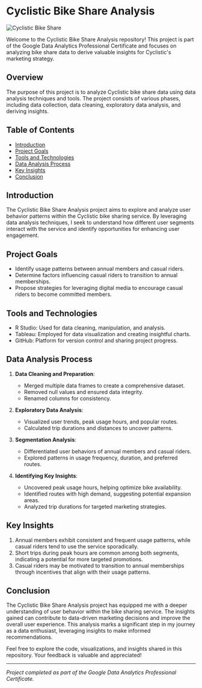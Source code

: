 # Cyclistic Bike Share Analysis 

![Cyclistic Bike Share](https://github.com/SefiatAdedeji/Cyclistic_bike_analysis/assets/93763604/45829d32-bd84-485f-bd17-66b3286376a7)

Welcome to the Cyclistic Bike Share Analysis repository! This project is part of the Google Data Analytics Professional Certificate and focuses on analyzing bike share data to derive valuable insights for Cyclistic's marketing strategy.

## Overview

The purpose of this project is to analyze Cyclistic bike share data using data analysis techniques and tools. The project consists of various phases, including data collection, data cleaning, exploratory data analysis, and deriving insights.

## Table of Contents
- [Introduction](#introduction)
- [Project Goals](#project-goals)
- [Tools and Technologies](#tools-and-technologies)
- [Data Analysis Process](#data-analysis-process)
- [Key Insights](#key-insights)
- [Conclusion](#conclusion)
## Introduction
The Cyclistic Bike Share Analysis project aims to explore and analyze user behavior patterns within the Cyclistic bike sharing service. By leveraging data analysis techniques, I seek to understand how different user segments interact with the service and identify opportunities for enhancing user engagement.

## Project Goals
- Identify usage patterns between annual members and casual riders.
- Determine factors influencing casual riders to transition to annual memberships.
- Propose strategies for leveraging digital media to encourage casual riders to become committed members.

## Tools and Technologies
- R Studio: Used for data cleaning, manipulation, and analysis.
- Tableau: Employed for data visualization and creating insightful charts.
- GitHub: Platform for version control and sharing project progress.

## Data Analysis Process
1. **Data Cleaning and Preparation**:
   - Merged multiple data frames to create a comprehensive dataset.
   - Removed null values and ensured data integrity.
   - Renamed columns for consistency.

2. **Exploratory Data Analysis**:
   - Visualized user trends, peak usage hours, and popular routes.
   - Calculated trip durations and distances to uncover patterns.

3. **Segmentation Analysis**:
   - Differentiated user behaviors of annual members and casual riders.
   - Explored patterns in usage frequency, duration, and preferred routes.

4. **Identifying Key Insights**:
   - Uncovered peak usage hours, helping optimize bike availability.
   - Identified routes with high demand, suggesting potential expansion areas.
   - Analyzed trip durations for targeted marketing strategies.

## Key Insights
1. Annual members exhibit consistent and frequent usage patterns, while casual riders tend to use the service sporadically.
2. Short trips during peak hours are common among both segments, indicating a potential for more targeted promotions.
3. Casual riders may be motivated to transition to annual memberships through incentives that align with their usage patterns.

## Conclusion
The Cyclistic Bike Share Analysis project has equipped me with a deeper understanding of user behavior within the bike sharing service. The insights gained can contribute to data-driven marketing decisions and improve the overall user experience. This analysis marks a significant step in my journey as a data enthusiast, leveraging insights to make informed recommendations.

Feel free to explore the code, visualizations, and insights shared in this repository. Your feedback is valuable and appreciated!

---
*Project completed as part of the Google Data Analytics Professional Certificate.*







